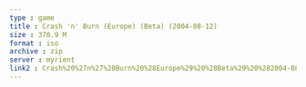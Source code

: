 ```yaml
---
type : game
title : Crash 'n' Burn (Europe) (Beta) (2004-08-12)
size : 370.9 M
format : iso
archive : zip
server : myrient
link2 : Crash%20%27n%27%20Burn%20%28Europe%29%20%28Beta%29%20%282004-08-12%29
---
```

